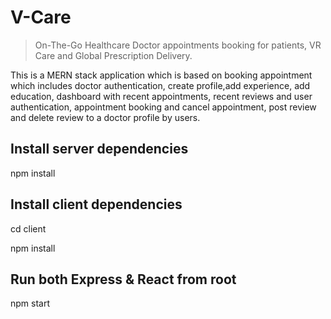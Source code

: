 # V-Care
> On-The-Go Healthcare Doctor appointments booking for patients, VR Care and Global Prescription Delivery.


This is a MERN stack application which is based on booking appointment which includes doctor authentication, create profile,add experience, add education, dashboard with recent appointments, recent reviews and user authentication, appointment booking and cancel appointment, post review and delete review to a doctor profile by users.

## Install server dependencies
npm install

## Install client dependencies
cd client

npm install

## Run both Express & React from root
npm start


